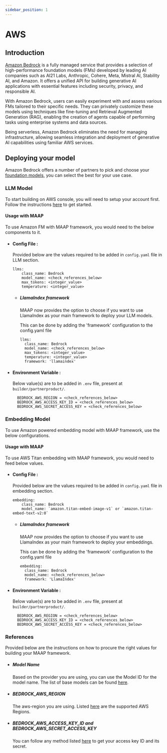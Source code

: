 ```yaml
---
sidebar_position: 1
---
```


# AWS

## Introduction
[Amazon Bedrock](https://aws.amazon.com/bedrock/) is a fully managed service that provides a selection of high-performance foundation models (FMs) developed by leading AI companies such as AI21 Labs, Anthropic, Cohere, Meta, Mistral AI, Stability AI, and Amazon. It offers a unified API for building generative AI applications with essential features including security, privacy, and responsible AI.

With Amazon Bedrock, users can easily experiment with and assess various FMs tailored to their specific needs. They can privately customize these models using techniques like fine-tuning and Retrieval Augmented Generation (RAG), enabling the creation of agents capable of performing tasks using enterprise systems and data sources.

Being serverless, Amazon Bedrock eliminates the need for managing infrastructure, allowing seamless integration and deployment of generative AI capabilities using familiar AWS services.


## Deploying your model
Amazon Bedrock offers a number of partners to pick and choose your [foundation models](https://docs.aws.amazon.com/bedrock/latest/userguide/models-supported.html), you can select the best for your use case.


### LLM Model
To start building on AWS console, you will need to setup your account first. Follow the instructions [here](https://docs.aws.amazon.com/bedrock/latest/userguide/setting-up.html) to get started.


#### Usage with MAAP
To use Amazon FM with MAAP framework, you would need to the below components to it.

- #### Config File :
  Provided below are the values required to be added in `config.yaml` file in LLM section.
  ```
  llms:
      class_name: Bedrock
      model_name: <check_references_below>
      max_tokens: <integer_value>
      temperature: <integer_value>
  ```

  - ##### LlamaIndex framework

    MAAP now provides the option to choose if you want to use LlamaIndex as your main framework to deploy your LLM models.
  
    This can be done by adding the 'framework' configuration to the config.yaml file
      ```
      llms:
        class_name: Bedrock
        model_name: <check_references_below>
        max_tokens: <integer_value>
        temperature: <integer_value>
        framework: 'llamaindex'
      ```

- #### Environment Variable :
  Below value(s) are to be added in `.env` file, present at `builder/partnerproduct/`.

  ```
    BEDROCK_AWS_REGION = <check_references_below>
    BEDROCK_AWS_ACCESS_KEY_ID = <check_references_below>
    BEDROCK_AWS_SECRET_ACCESS_KEY = <check_references_below>
  ```


### Embedding Model

To use Amazon powered embedding model with MAAP framework, use the below configurations.

#### Usage with MAAP
To use AWS Titan embedding with MAAP framework, you would need to feed below values.

- #### Config File :
  Provided below are the values required to be added in `config.yaml` file in embedding section.

  ```
  embedding:
      class_name: Bedrock
      model_name: `amazon.titan-embed-image-v1` or `amazon.titan-embed-text-v2:0`
  ```

  - ##### LlamaIndex framework
  
    MAAP now provides the option to choose if you want to use LlamaIndex as your main framework to deploy your embeddings.

    This can be done by adding the 'framework' configuration to the config.yaml file
    ```
    embedding:
      class_name: Bedrock
      model_name: <check_references_below>
      framework: 'LlamaIndex'
    ```

- #### Environment Variable :
  Below value(s) are to be added in `.env` file, present at `builder/partnerproduct/`.

  ```
    BEDROCK_AWS_REGION = <check_references_below>
    BEDROCK_AWS_ACCESS_KEY_ID = <check_references_below>
    BEDROCK_AWS_SECRET_ACCESS_KEY = <check_references_below>
  ```


### References

Provided below are the instructions on how to procure the right values for building your MAAP framework.

- ##### Model Name 
  Based on the provider you are using, you can use the Model ID for the model name. The list of base models can be found [here](https://docs.aws.amazon.com/bedrock/latest/userguide/model-ids.html#model-ids-arns).

- ##### BEDROCK_AWS_REGION
  The aws-region you are using. Listed [here](https://docs.aws.amazon.com/bedrock/latest/userguide/bedrock-regions.html) are the supported AWS Regions. 

- ##### BEDROCK_AWS_ACCESS_KEY_ID and BEDROCK_AWS_SECRET_ACCESS_KEY
  You can follow any method listed [here](https://docs.aws.amazon.com/IAM/latest/UserGuide/id_credentials_access-keys.html#Using_CreateAccessKey_CLIAPI) to get your access key ID and its secret.

